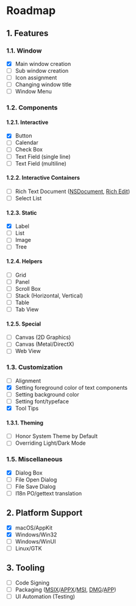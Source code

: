 # Roadmap
## 1. Features
### 1.1. Window
- [x] Main window creation
- [ ] Sub window creation
- [ ] Icon assignment
- [ ] Changing window title
- [ ] Window Menu

### 1.2. Components
#### 1.2.1. Interactive
- [x] Button
- [ ] Calendar
- [ ] Check Box
- [ ] Text Field (single line)
- [ ] Text Field (multiline)

#### 1.2.2. Interactive Containers
- [ ] Rich Text Document ([NSDocument](https://developer.apple.com/documentation/appkit/documents_data_and_pasteboard/developing_a_document-based_app?language=objc), [Rich Edit](https://learn.microsoft.com/en-us/windows/win32/controls/rich-edit-controls))
- [ ] Select List

#### 1.2.3. Static
- [x] Label
- [ ] List
- [ ] Image
- [ ] Tree

#### 1.2.4. Helpers
- [ ] Grid
- [ ] Panel
- [ ] Scroll Box
- [ ] Stack (Horizontal, Vertical)
- [ ] Table
- [ ] Tab View

#### 1.2.5. Special
- [ ] Canvas (2D Graphics)
- [ ] Canvas (Metal/DirectX)
- [ ] Web View

### 1.3. Customization
- [ ] Alignment
- [x] Setting foreground color of text components
- [ ] Setting background color
- [ ] Setting font/typeface
- [x] Tool Tips

#### 1.3.1. Theming
- [ ] Honor System Theme by Default
- [ ] Overriding Light/Dark Mode

### 1.5. Miscellaneous
- [x] Dialog Box
- [ ] File Open Dialog
- [ ] File Save Dialog
- [ ] I18n PO/gettext translation

## 2. Platform Support
- [x] macOS/AppKit
- [x] Windows/Win32
- [ ] Windows/WinUI
- [ ] Linux/GTK

## 3. Tooling
- [ ] Code Signing
- [ ] Packaging ([MSIX](https://learn.microsoft.com/en-us/windows/msix/)/[APPX](https://learn.microsoft.com/en-us/windows/win32/appxpkg/appx-portal)/[MSI](https://learn.microsoft.com/en-us/windows/win32/msi/windows-installer-portal), [DMG](https://en.wikipedia.org/wiki/Apple_Disk_Image)/[APP](https://developer.apple.com/library/archive/documentation/CoreFoundation/Conceptual/CFBundles/Introduction/Introduction.html))
- [ ] UI Automation (Testing)
